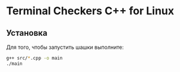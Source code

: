 # Terminal Checkers C++ for Linux
## Установка
Для того, чтобы запустить шашки выполните:
```bash
g++ src/*.cpp -o main
./main
```
